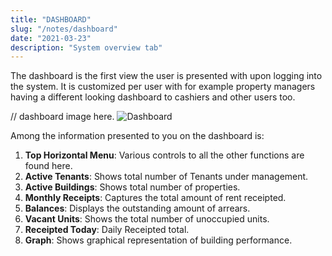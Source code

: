 ```yaml
---
title: "DASHBOARD"
slug: "/notes/dashboard"
date: "2021-03-23"
description: "System overview tab"
---
```



The dashboard is the first view the user is presented with upon logging into the system.
It is customized per user with for example property managers having a different looking dashboard to cashiers and other users too.

// dashboard image here.
![Dashboard ](../images/dashboard.png)


Among the information presented to you on the dashboard is:

1. **Top Horizontal Menu**: Various controls to all the other functions are found here.
2. **Active Tenants**: Shows total number of Tenants under management.
3. **Active Buildings**: Shows total number of properties.
4. **Monthly Receipts**: Captures the total amount of rent receipted.
5. **Balances**: Displays the outstanding amount of arrears.
6. **Vacant Units**: Shows the total number of unoccupied units.
7. **Receipted Today**: Daily Receipted total.
8. **Graph**: Shows graphical representation of building performance.
